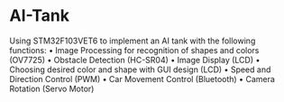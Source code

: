 # AI-Tank
Using STM32F103VET6 to implement an AI tank with the following functions:
• Image Processing for recognition of shapes and colors (OV7725)
•	Obstacle Detection (HC-SR04)
•	Image Display (LCD)
•	Choosing desired color and shape with GUI design (LCD)
•	Speed and Direction Control (PWM)
•	Car Movement Control (Bluetooth)
•	Camera Rotation (Servo Motor)

